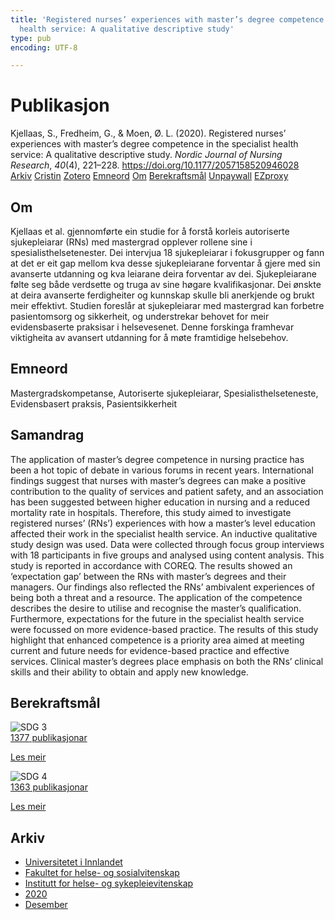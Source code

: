 ```yaml
---
title: 'Registered nurses’ experiences with master’s degree competence in the specialist
  health service: A qualitative descriptive study'
type: pub
encoding: UTF-8

---
```

<h1>Publikasjon</h1>
<article id="csl-bib-container-3QUXLSL3" class="csl-bib-container">
  <div class="csl-bib-body"> <div class="csl-entry">Kjellaas, S., Fredheim, G., &#38; Moen, Ø. L. (2020). Registered nurses’ experiences with master’s degree competence in the specialist health service: A qualitative descriptive study. <i>Nordic Journal of Nursing Research</i>, <i>40</i>(4), 221–228. <a href="https://doi.org/10.1177/2057158520946028">https://doi.org/10.1177/2057158520946028</a></div> </div>
  <div class="csl-bib-buttons">
    <a href="#taxonomy-article-3QUXLSL3" alt="archive" class="csl-bib-button">Arkiv</a>
    <a href="https://app.cristin.no/results/show.jsf?id=1856158" alt="Cristin" class="csl-bib-button">Cristin</a>
    <a href="http://zotero.org/groups/5881554/items/3QUXLSL3" alt="Zotero" class="csl-bib-button">Zotero</a>
    <a href="#keywords-article-3QUXLSL3" alt="keywords" class="csl-bib-button">Emneord</a>
    <a href="#about-article-3QUXLSL3" alt="about_pub" class="csl-bib-button">Om</a>
    <a href="#sdg-article-3QUXLSL3" alt="sdg" class="csl-bib-button">Berekraftsmål</a>
    <a href="https://journals.sagepub.com/doi/pdf/10.1177/2057158520946028" alt="Unpaywall" class="csl-bib-button">Unpaywall</a>
    <a href="https://journals.sagepub.com/doi/pdf/10.1177/2057158520946028" alt="EZproxy" class="csl-bib-button">EZproxy</a>
  </div>
  <div id="csl-bib-meta-container-3QUXLSL3"></div>
</article>
<div id="csl-bib-meta-3QUXLSL3" class="csl-bib-meta">
  <article id="about-article-3QUXLSL3" class="about_pub-article">
    <h1>Om</h1>
    Kjellaas et al. gjennomførte ein studie for å forstå korleis autoriserte sjukepleiarar (RNs) med mastergrad opplever rollene sine i spesialisthelsetenester. Dei intervjua 18 sjukepleiarar i fokusgrupper og fann at det er eit gap mellom kva desse sjukepleiarane forventar å gjere med sin avanserte utdanning og kva leiarane deira forventar av dei. Sjukepleiarane følte seg både verdsette og truga av sine høgare kvalifikasjonar. Dei ønskte at deira avanserte ferdigheiter og kunnskap skulle bli anerkjende og brukt meir effektivt. Studien foreslår at sjukepleiarar med mastergrad kan forbetre pasientomsorg og sikkerheit, og understrekar behovet for meir evidensbaserte praksisar i helsevesenet. Denne forskinga framhevar viktigheita av avansert utdanning for å møte framtidige helsebehov.
  </article>
  <article id="keywords-article-3QUXLSL3" class="keywords-article">
    <h1>Emneord</h1>
    Mastergradskompetanse, Autoriserte sjukepleiarar, Spesialisthelseteneste, Evidensbasert praksis, Pasientsikkerheit
  </article>
  <article id="abstract-article-3QUXLSL3" class="abstract-article">
    <h1>Samandrag</h1>
    The application of master’s degree competence in nursing practice has been a hot topic of debate in various forums in recent years. International findings suggest that nurses with master’s degrees can make a positive contribution to the quality of services and patient safety, and an association has been suggested between higher education in nursing and a reduced mortality rate in hospitals. Therefore, this study aimed to investigate registered nurses’ (RNs’) experiences with how a master’s level education affected their work in the specialist health service. An inductive qualitative study design was used. Data were collected through focus group interviews with 18 participants in five groups and analysed using content analysis. This study is reported in accordance with COREQ. The results showed an ‘expectation gap’ between the RNs with master’s degrees and their managers. Our findings also reflected the RNs’ ambivalent experiences of being both a threat and a resource. The application of the competence describes the desire to utilise and recognise the master’s qualification. Furthermore, expectations for the future in the specialist health service were focussed on more evidence-based practice. The results of this study highlight that enhanced competence is a priority area aimed at meeting current and future needs for evidence-based practice and effective services. Clinical master’s degrees place emphasis on both the RNs’ clinical skills and their ability to obtain and apply new knowledge.
  </article>
  <article id="sdg-article-3QUXLSL3" class="sdg-article">
    <h1>Berekraftsmål</h1>
    <div class="sdg-container"><div id="sdg3" class="sdg">
        <img src="{{< params subfolder >}}images/sdg/sdg03_nn.png" class="image" alt="SDG 3">
        <div class="sdg-overlay">
          <a href="{{< params subfolder >}}nn/archive/?sdg=3#archive" class="sdg-publication-count"><span>1377</span> publikasjonar</a>
          <p><a href="https://fn.no/om-fn/fns-baerekraftsmaal/god-helse-og-livskvalitet?lang=nno-NO" class="sdg-read-more">Les meir</a></p>
        </div>
      </div> <div id="sdg4" class="sdg">
        <img src="{{< params subfolder >}}images/sdg/sdg04_nn.png" class="image" alt="SDG 4">
        <div class="sdg-overlay">
          <a href="{{< params subfolder >}}nn/archive/?sdg=4#archive" class="sdg-publication-count"><span>1363</span> publikasjonar</a>
          <p><a href="https://fn.no/om-fn/fns-baerekraftsmaal/god-utdanning?lang=nno-NO" class="sdg-read-more">Les meir</a></p>
        </div>
      </div></div>
  </article>
  <article id="taxonomy-article-3QUXLSL3" class="taxonomy-article">
    <h1>Arkiv</h1>
    <ul>
      <li><a href="{{< params subfolder >}}nn/archive/?key=3DCRN523">Universitetet i Innlandet</a></li>
      <li><a href="{{< params subfolder >}}nn/archive/?key=IDKFS3MX">Fakultet for helse- og sosialvitenskap</a></li>
      <li><a href="{{< params subfolder >}}nn/archive/?key=GTV4ECMZ">Institutt for helse- og sykepleievitenskap</a></li>
      <li><a href="{{< params subfolder >}}nn/archive/?key=LNJIKLR2">2020</a></li>
      <li><a href="{{< params subfolder >}}nn/archive/?key=8WRHW5N7">Desember</a></li>
    </ul>
  </article>
</div>
